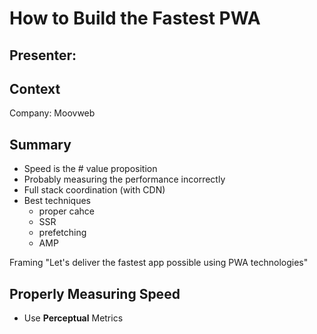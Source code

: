 # How to Build the Fastest PWA

## Presenter: 

## Context

Company: Moovweb

## Summary

- Speed is the # value proposition
- Probably measuring the performance incorrectly
- Full stack coordination (with CDN)
- Best techniques
  - proper cahce
  - SSR 
  - prefetching
  - AMP

Framing "Let's deliver the fastest app possible using PWA technologies"

## Properly Measuring Speed

- Use **Perceptual** Metrics
